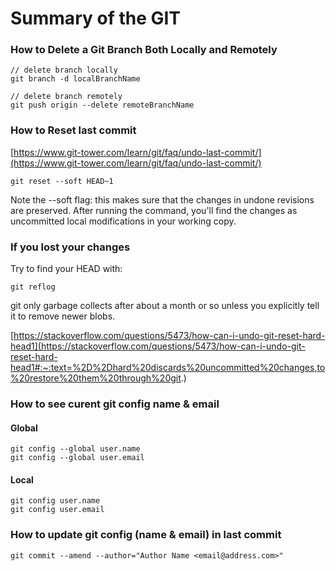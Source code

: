# Summary of the GIT

### How to Delete a Git Branch Both Locally and Remotely

```
// delete branch locally
git branch -d localBranchName

// delete branch remotely
git push origin --delete remoteBranchName
```

### How to Reset last commit

[https://www.git-tower.com/learn/git/faq/undo-last-commit/](https://www.git-tower.com/learn/git/faq/undo-last-commit/)

```
git reset --soft HEAD~1
```

Note the --soft flag: this makes sure that the changes in undone revisions are preserved. After running the command, you'll find the changes as uncommitted local modifications in your working copy.

### If you lost your changes


Try to find your HEAD with:
```
git reflog
```
git only garbage collects after about a month or so unless you explicitly tell it to remove newer blobs.

[https://stackoverflow.com/questions/5473/how-can-i-undo-git-reset-hard-head1](https://stackoverflow.com/questions/5473/how-can-i-undo-git-reset-hard-head1#:~:text=%2D%2Dhard%20discards%20uncommitted%20changes,to%20restore%20them%20through%20git.)


### How to see curent git config name & email

#### Global
```
git config --global user.name 
git config --global user.email
```

#### Local
```
git config user.name
git config user.email
```

### How to update git config (name & email) in last commit

```
git commit --amend --author="Author Name <email@address.com>"
```